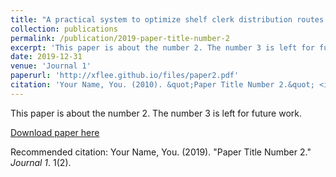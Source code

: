 ```yaml
---
title: "A practical system to optimize shelf clerk distribution routes with simulated annealing and grouping genetic algorithm(manuscript)"
collection: publications
permalink: /publication/2019-paper-title-number-2
excerpt: 'This paper is about the number 2. The number 3 is left for future work.'
date: 2019-12-31
venue: 'Journal 1'
paperurl: 'http://xflee.github.io/files/paper2.pdf'
citation: 'Your Name, You. (2010). &quot;Paper Title Number 2.&quot; <i>Journal 1</i>. 1(2).'
---
```

This paper is about the number 2. The number 3 is left for future work.

[Download paper here](http://xflee.github.io/files/paper2.pdf)

Recommended citation: Your Name, You. (2019). "Paper Title Number 2." <i>Journal 1</i>. 1(2).
